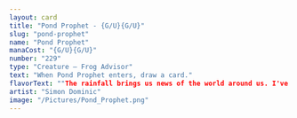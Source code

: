 ```yaml
---
layout: card
title: "Pond Prophet - {G/U}{G/U}"
slug: "pond-prophet"
name: "Pond Prophet"
manaCost: "{G/U}{G/U}"
number: "229"
type: "Creature — Frog Advisor"
text: "When Pond Prophet enters, draw a card."
flavorText: ""The rainfall brings us news of the world around us. I've learned a lot, but most of all I've learned that it's very exciting out there!""
artist: "Simon Dominic"
image: "/Pictures/Pond_Prophet.png"
---
```


